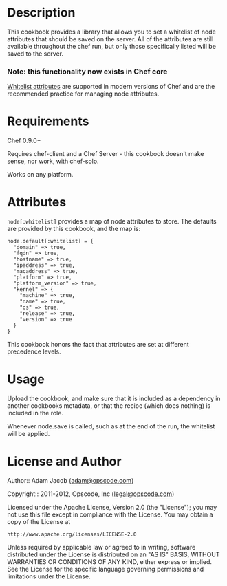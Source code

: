 Description
===========

This cookbook provides a library that allows you to set a whitelist of
node attributes that should be saved on the server. All of the
attributes are still available throughout the chef run, but only those
specifically listed will be saved to the server.

### Note: this functionality now exists in Chef core
[Whitelist attributes](https://docs.chef.io/attributes.html#whitelist-attributes)
are supported in modern versions of Chef and are the recommended 
practice for managing node attributes.


Requirements
============

Chef 0.9.0+

Requires chef-client and a Chef Server - this cookbook doesn't make
sense, nor work, with chef-solo.

Works on any platform.

Attributes
==========

`node[:whitelist]` provides a map of node attributes to store. The
defaults are provided by this cookbook, and the map is:

    node.default[:whitelist] = {
      "domain" => true,
      "fqdn" => true,
      "hostname" => true,
      "ipaddress" => true,
      "macaddress" => true,
      "platform" => true,
      "platform_version" => true,
      "kernel" => {
        "machine" => true,
        "name" => true,
        "os" => true,
        "release" => true,
        "version" => true
      }
    }

This cookbook honors the fact that attributes are set at different
precedence levels.

Usage
=====

Upload the cookbook, and make sure that it is included as a dependency
in another cookbooks metadata, or that the recipe (which does nothing)
is included in the role.

Whenever node.save is called, such as at the end of the run, the
whitelist will be applied.

License and Author
==================

Author:: Adam Jacob (<adam@opscode.com>)

Copyright:: 2011-2012, Opscode, Inc (<legal@opscode.com>)

Licensed under the Apache License, Version 2.0 (the "License");
you may not use this file except in compliance with the License.
You may obtain a copy of the License at

    http://www.apache.org/licenses/LICENSE-2.0

Unless required by applicable law or agreed to in writing, software
distributed under the License is distributed on an "AS IS" BASIS,
WITHOUT WARRANTIES OR CONDITIONS OF ANY KIND, either express or implied.
See the License for the specific language governing permissions and
limitations under the License.
